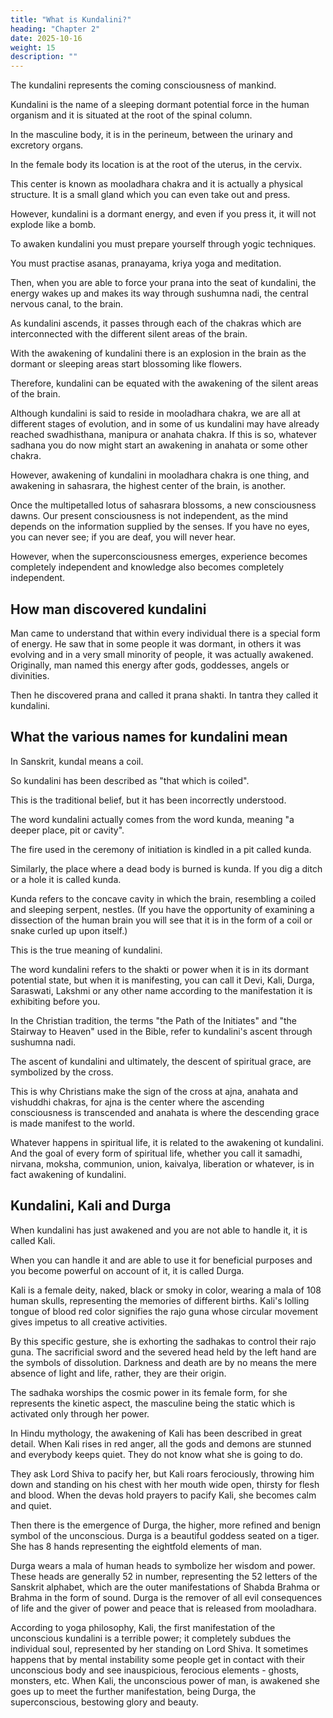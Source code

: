 ```yaml
---
title: "What is Kundalini?"
heading: "Chapter 2"
date: 2025-10-16
weight: 15
description: ""
---
```



The kundalini represents the coming consciousness of mankind.

Kundalini is the name of a sleeping dormant potential force in the human organism and it is situated at the root of the spinal column. 

In the masculine body, it is in the perineum, between the urinary and excretory organs. 

In the female body its location is at the root of the uterus, in the cervix.

This center is known as mooladhara chakra and it is actually a physical structure. It is a small gland which you can even take
out and press. 

However, kundalini is a dormant energy, and even if you press it, it will not explode like a bomb.

To awaken kundalini you must prepare yourself through yogic techniques.

You must practise asanas, pranayama, kriya yoga and meditation. 

Then, when you are able to force your prana into the seat of kundalini, the energy wakes up and makes its way through sushumna nadi, the central nervous canal, to the brain. 

As kundalini ascends, it passes through each of the chakras which are interconnected with the different silent areas of the brain. 

With the awakening of kundalini there is an explosion in the brain as the dormant or sleeping areas start blossoming like flowers. 

Therefore, kundalini can be equated with the awakening of the silent areas of the brain.

Although kundalini is said to reside in mooladhara chakra, we are all at different stages of evolution, and in some of us kundalini may have already reached swadhisthana, manipura or anahata chakra. If this is so, whatever sadhana you do now might start an awakening in anahata or some other chakra. 

However, awakening of kundalini in mooladhara chakra is one thing, and awakening in sahasrara, the highest center of the
brain, is another. 

Once the multipetalled lotus of sahasrara blossoms, a new consciousness dawns. Our present consciousness is not independent, as the mind depends on the information supplied by the senses. If you have no eyes, you can never see; if you
are deaf, you will never hear. 

However, when the superconsciousness emerges, experience becomes completely independent and knowledge also becomes completely
independent.

## How man discovered kundalini

<!-- Right from the beginning of creation, man witnessed many transcendental
happenings. Sometimes he was able to read the thoughts of others, he witnessed
somebody else's predictions coming true, or he may even have seen his own dreams
manifesting into realities. He pondered over the fact that some people could write
inspiring poems or compose beautiful music whereas others couldn't; one person could
fight on the battlefield for days together and another person couldn't even get up from his
bed. So he wanted to discover why everybody seemed to be different.
In the course of his investigations,  -->

Man came to understand that within every individual there is a special form of energy. He saw that in some people it was dormant, in others it was evolving and in a very small minority of people, it was actually awakened. Originally, man named this energy after gods, goddesses, angels or divinities. 

Then he discovered prana and called it prana shakti. In tantra they called it kundalini.


## What the various names for kundalini mean

In Sanskrit, kundal means a coil.

So kundalini has been described as "that which is coiled". 

This is the traditional belief, but it has been incorrectly understood. 

The word kundalini actually comes from the word kunda, meaning "a deeper place, pit or cavity".

The fire used in the ceremony of initiation is kindled in a pit called kunda. 

Similarly, the place where a dead body is burned is kunda. If you dig a ditch or a hole it is called kunda.

Kunda refers to the concave cavity in which the brain, resembling a coiled and sleeping serpent, nestles. (If you have the opportunity of examining a dissection of the human brain you will see that it is in the form of a coil or snake curled up upon itself.) 

This is the true meaning of kundalini.

The word kundalini refers to the shakti or power when it is in its dormant potential state, but when it is manifesting, you can call it Devi, Kali, Durga, Saraswati, Lakshmi or any other name according to the manifestation it is exhibiting before you.

In the Christian tradition, the terms "the Path of the Initiates" and "the Stairway to Heaven" used in the Bible, refer to kundalini's ascent through sushumna nadi. 

The ascent of kundalini and ultimately, the descent of spiritual grace, are symbolized by the cross.

This is why Christians make the sign of the cross at ajna, anahata and vishuddhi chakras, for ajna is the center where the ascending consciousness is transcended and anahata is where the descending grace is made manifest to the world.

Whatever happens in spiritual life, it is related to the awakening ot kundalini. And the goal of every form of spiritual life, whether you call it samadhi, nirvana, moksha, communion, union, kaivalya, liberation or whatever, is in fact awakening of kundalini.


## Kundalini, Kali and Durga

When kundalini has just awakened and you are not able to handle it, it is called Kali. 

When you can handle it and are able to use it for beneficial purposes and you become powerful on account of it, it is called Durga.

Kali is a female deity, naked, black or smoky in color, wearing a mala of 108 human skulls, representing the memories of different births. Kali's lolling tongue of blood red color signifies the rajo guna whose circular movement gives impetus to all creative activities. 

By this specific gesture, she is exhorting the sadhakas to control their rajo guna. The sacrificial sword and the severed head held by the left hand are the symbols of dissolution. Darkness and death are by no means the mere absence of light and life,
rather, they are their origin. 

The sadhaka worships the cosmic power in its female form, for she represents the kinetic aspect, the masculine being the static which is activated only through her power.

In Hindu mythology, the awakening of Kali has been described in great detail. When
Kali rises in red anger, all the gods and demons are stunned and everybody keeps quiet.
They do not know what she is going to do. 

They ask Lord Shiva to pacify her, but Kali roars ferociously, throwing him down and standing on his chest with her mouth wide
open, thirsty for flesh and blood. When the devas hold prayers to pacify Kali, she
becomes calm and quiet.

Then there is the emergence of Durga, the higher, more refined and benign symbol of
the unconscious. Durga is a beautiful goddess seated on a tiger. She has 8 hands
representing the eightfold elements of man.

Durga wears a mala of human heads to symbolize her wisdom and power. These
heads are generally 52 in number, representing the 52 letters of the Sanskrit alphabet,
which are the outer manifestations of Shabda Brahma or Brahma in the form of sound.
Durga is the remover of all evil consequences of life and the giver of power and peace
that is released from mooladhara.

According to yoga philosophy, Kali, the first manifestation of the unconscious
kundalini is a terrible power; it completely subdues the individual soul, represented by
her standing on Lord Shiva. It sometimes happens that by mental instability some people
get in contact with their unconscious body and see inauspicious, ferocious elements -
ghosts, monsters, etc. When Kali, the unconscious power of man, is awakened she goes
up to meet the further manifestation, being Durga, the superconscious, bestowing glory
and beauty.

